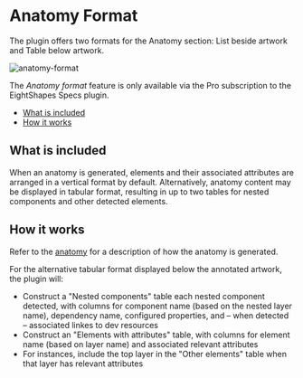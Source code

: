 # Anatomy Format

The plugin offers two formats for the Anatomy section: List beside artwork and Table below artwork.

![anatomy-format](https://github.com/EightShapes/specs-plugin/assets/1165904/4536b8d1-7aea-4e2a-9c04-44222c2fbbeb)

The *Anatomy format* feature is only available via the Pro subscription to the EightShapes Specs plugin.

* [What is included](#whatisincluded)
* [How it works](#howitworks)

## What is included <a id="whatisincluded"></a>

When an anatomy is generated, elements and their associated attributes are arranged in a vertical format by default. Alternatively, anatomy content may be displayed in tabular format, resulting in up to two tables for nested components and other detected elements.

## How it works <a id="howitworks"></a>

Refer to the [anatomy](../anatomy.md) for a description of how the anatomy is generated.

For the alternative tabular format displayed below the annotated artwork, the plugin will:

* Construct a "Nested components" table each nested component detected, with columns for component name (based on the nested layer name), dependency name, configured properties, and – when detected – associated linkes to dev resources
* Construct an "Elements with attributes" table, with columns for element name (based on layer name) and associated relevant attributes
* For instances, include the top layer in the "Other elements" table when that layer has relevant attributes

